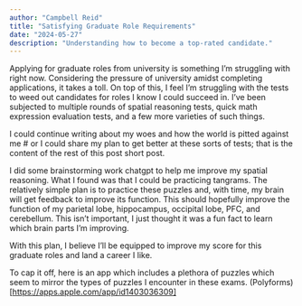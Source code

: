 ```yaml
---
author: "Campbell Reid"
title: "Satisfying Graduate Role Requirements"
date: "2024-05-27"
description: "Understanding how to become a top-rated candidate."
---
```



Applying for graduate roles from university is something I’m struggling with right now. Considering the pressure of university amidst completing applications, it takes a toll. On top of this, I feel I’m struggling with the tests to weed out candidates for roles I know I could succeed in. I’ve been subjected to multiple rounds of spatial reasoning tests, quick math expression evaluation tests, and a few more varieties of such things. 

I could continue writing about my woes and how the world is pitted against me # or I could share my plan to get better at these sorts of tests; that is the content of the rest of this post short post. 

I did some brainstorming work chatgpt to help me improve my spatial reasoning. What I found was that I could be practicing tangrams. The relatively simple plan is to practice these puzzles and, with time, my brain will get feedback to improve its function. This should hopefully improve the function of my parietal lobe, hippocampus, occipital lobe, PFC, and cerebellum. This isn’t important, I just thought it was a fun fact to learn which brain parts I’m improving. 

With this plan, I believe I’ll be equipped to improve my score for this graduate roles and land a career I like.

To cap it off, here is an app which includes a plethora of puzzles which seem to mirror the types of puzzles I encounter in these exams. (Polyforms)[https://apps.apple.com/app/id1403036309]
